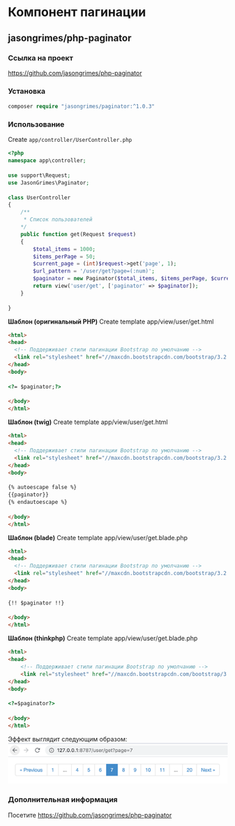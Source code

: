 # Компонент пагинации

## jasongrimes/php-paginator

### Ссылка на проект

https://github.com/jasongrimes/php-paginator
  
### Установка

```php
composer require "jasongrimes/paginator:^1.0.3"
```
  
### Использование

Create `app/controller/UserController.php`
```php
<?php
namespace app\controller;

use support\Request;
use JasonGrimes\Paginator;

class UserController
{
    /**
     * Список пользователей
    */
    public function get(Request $request)
    {
        $total_items = 1000;
        $items_perPage = 50;
        $current_page = (int)$request->get('page', 1);
        $url_pattern = '/user/get?page=(:num)';
        $paginator = new Paginator($total_items, $items_perPage, $current_page, $url_pattern);
        return view('user/get', ['paginator' => $paginator]);
    }
    
}
```
**Шаблон (оригинальный PHP)**
Create template app/view/user/get.html
```html
<html>
<head>
  <!-- Поддерживает стили пагинации Bootstrap по умолчанию -->
  <link rel="stylesheet" href="//maxcdn.bootstrapcdn.com/bootstrap/3.2.0/css/bootstrap.min.css">
</head>
<body>

<?= $paginator;?>

</body>
</html>
```

**Шаблон (twig)**
Create template app/view/user/get.html
```html
<html>
<head>
  <!-- Поддерживает стили пагинации Bootstrap по умолчанию -->
  <link rel="stylesheet" href="//maxcdn.bootstrapcdn.com/bootstrap/3.2.0/css/bootstrap.min.css">
</head>
<body>

{% autoescape false %}
{{paginator}}
{% endautoescape %}

</body>
</html>
```

**Шаблон (blade)**
Create template app/view/user/get.blade.php
```html
<html>
<head>
  <!-- Поддерживает стили пагинации Bootstrap по умолчанию -->
  <link rel="stylesheet" href="//maxcdn.bootstrapcdn.com/bootstrap/3.2.0/css/bootstrap.min.css">
</head>
<body>

{!! $paginator !!}

</body>
</html>
```

**Шаблон (thinkphp)**
Create template app/view/user/get.blade.php
```html
<html>
<head>
    <!-- Поддерживает стили пагинации Bootstrap по умолчанию -->
    <link rel="stylesheet" href="//maxcdn.bootstrapcdn.com/bootstrap/3.2.0/css/bootstrap.min.css">
</head>
<body>

<?=$paginator?>

</body>
</html>
```

Эффект выглядит следующим образом:
![](../../assets/img/paginator.png)
  
### Дополнительная информация

Посетите https://github.com/jasongrimes/php-paginator
